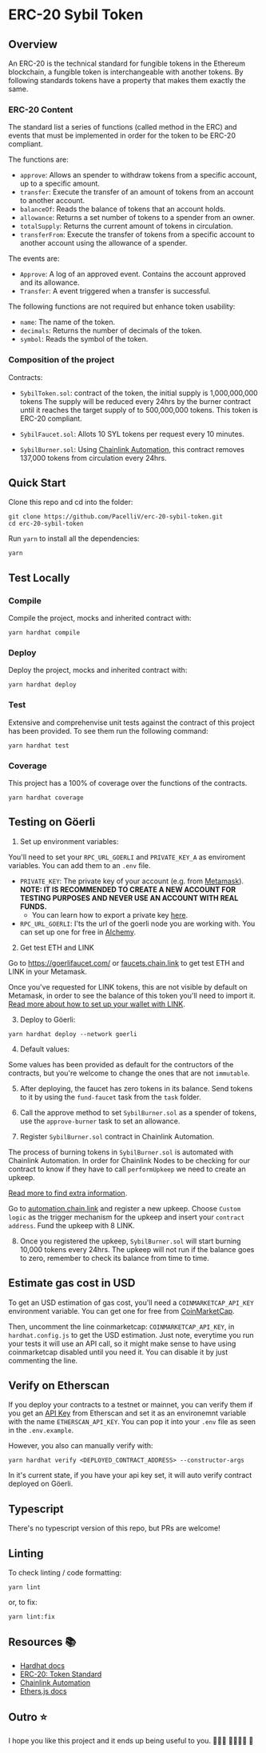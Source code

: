 # ERC-20 Sybil Token

## Overview

An ERC-20 is the technical standard for fungible tokens in the Ethereum blockchain, a fungible token is interchangeable with another tokens. By following standards tokens have a property that makes them exactly the same.

### ERC-20 Content

The standard list a series of functions (called method in the ERC) and events that must be implemented in order for the token to be ERC-20 compliant. 

The functions are:

- `approve`: Allows an spender to withdraw tokens from a specific account, up to a specific amount.
- `transfer`: Execute the transfer of an amount of tokens from an account to another account.
- `balanceOf`: Reads the balance of tokens that an account holds.
- `allowance`: Returns a set number of tokens to a spender from an owner.
- `totalSupply`: Returns the current amount of tokens in circulation.
- `transferFrom`: Execute the transfer of tokens from a specific account to another account using the allowance of a spender.

The events are:

- `Approve`: A log of an approved event. Contains the account approved and its allowance.
- `Transfer`: A event triggered when a transfer is successful.

The following functions are not required but enhance token usability:

- `name`: The name of the token.
- `decimals`: Returns the number of decimals of the token.
- `symbol`: Reads the symbol of the token.

### Composition of the project

Contracts:

- `SybilToken.sol`: contract of the token, the initial supply is 1,000,000,000 tokens The supply will be  reduced every 24hrs by the burner contract until it reaches the target supply of to 500,000,000 tokens. This token is ERC-20 compliant.

- `SybilFaucet.sol`: Allots 10 SYL tokens per request every 10 minutes.

- `SybilBurner.sol`: Using [Chainlink Automation](https://chain.link/automation), this contract removes 137,000 tokens from circulation every 24hrs.

## Quick Start

Clone this repo and cd into the folder:

```
git clone https://github.com/PacelliV/erc-20-sybil-token.git
cd erc-20-sybil-token
```

Run `yarn` to install all the dependencies:
```
yarn
```

## Test Locally

### Compile

Compile the project, mocks and inherited contract with:
```
yarn hardhat compile
```

### Deploy

Deploy the project, mocks and inherited contract with:
```
yarn hardhat deploy
```

### Test

Extensive and comprehenvise unit tests against the contract of this project has been provided. To see them run the following command:
```
yarn hardhat test
```

### Coverage

This project has a 100% of coverage over the functions of the contracts.

```
yarn hardhat coverage
```

## Testing on Göerli

1. Set up environment variables:

You'll need to set your `RPC_URL_GOERLI` and `PRIVATE_KEY_A` as enviroment variables. You can add them to an `.env` file.

-   `PRIVATE_KEY`: The private key of your account (e.g. from [Metamask](https://metamask.io/)). <b>NOTE: IT IS RECOMMENDED TO CREATE A NEW ACCOUNT FOR TESTING PURPOSES AND NEVER USE AN ACCOUNT WITH REAL FUNDS.</b>
    -   You can learn how to export a private key [here](https://metamask.zendesk.com/hc/en-us/articles/360015289632-How-to-Export-an-Account-Private-Key).
-   `RPC_URL_GOERLI`: I'ts the url of the goerli node you are working with. You can set up one for free in [Alchemy](https://www.alchemy.com/).

2. Get test ETH and LINK

Go to https://goerlifaucet.com/ or [faucets.chain.link](https://faucets.chain.link/) to get test ETH and LINK in your Metamask.

Once you've requested for LINK tokens, this are not visible by default on Metamask, in order to see the balance of this token you'll need to import it. [Read more about how to set up your wallet with LINK](https://docs.chain.link/resources/acquire-link/).

3. Deploy to Göerli:
```
yarn hardhat deploy --network goerli
```

4. Default values:

Some values has been provided as default for the contructors of the contracts, but you're welcome to change the ones that are not `immutable`.

5. After deploying, the faucet has zero tokens in its balance. Send tokens to it by using the `fund-faucet` task from the `task` folder.

6. Call the approve method to set `SybilBurner.sol` as a spender of tokens, use the `approve-burner` task to set an allowance.

7. Register `SybilBurner.sol` contract in Chainlink Automation.

The process of burning tokens in `SybilBurner.sol` is automated with Chainlink Automation. In order for Chainlink Nodes to be checking for our contract to know if they have to call `performUpkeep` we need to create an upkeep.

[Read more to find extra information](https://docs.chain.link/docs/chainlink-automation/compatible-contracts/).

Go to [automation.chain.link](https://automation.chain.link/) and register a new upkeep. Choose `Custom logic` as the trigger mechanism for the upkeep and insert your `contract address`. Fund the upkeep with 8 LINK.

8. Once you registered the upkeep, `SybilBurner.sol` will start burning 10,000 tokens every 24hrs. The upkeep will not run if the balance goes to zero, remember to check its balance from time to time.

## Estimate gas cost in USD

To get an USD estimation of gas cost, you'll need a `COINMARKETCAP_API_KEY` environment variable. You can get one for free from [CoinMarketCap](https://pro.coinmarketcap.com/account).

Then, uncomment the line coinmarketcap: `COINMARKETCAP_API_KEY`, in `hardhat.config.js` to get the USD estimation. Just note, everytime you run your tests it will use an API call, so it might make sense to have using coinmarketcap disabled until you need it. You can disable it by just commenting the line.

## Verify on Etherscan

If you deploy your contracts to a testnet or mainnet, you can verify them if you get an [API Key](https://etherscan.io/login?cmd=last) from Etherscan and set it as an environemnt variable with the name `ETHERSCAN_API_KEY`. You can pop it into your `.env` file as seen in the `.env.example`.

However, you also can manually verify with:

```
yarn hardhat verify <DEPLOYED_CONTRACT_ADDRESS> --constructor-args
```

In it's current state, if you have your api key set, it will auto verify contract deployed on Göerli.

## Typescript

There's no typescript version of this repo, but PRs are welcome!

## Linting

To check linting / code formatting:

```
yarn lint
```

or, to fix:

```
yarn lint:fix
```

## Resources 📚

- [Hardhat docs](https://hardhat.org/docs)
- [ERC-20: Token Standard](https://eips.ethereum.org/EIPS/eip-20)
- [Chainlink Automation](https://chain.link/automation)
- [Ethers.js docs](https://docs.ethers.org/v5/) 

## Outro ⭐️

I hope you like this project and it ends up being useful to you. 👩🏻‍💻 👨🏻‍💻🎉 🎉